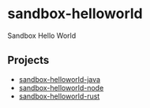# sandbox-helloworld
Sandbox Hello World

## Projects

- [sandbox-helloworld-java](./sandbox-helloworld-java)
- [sandbox-helloworld-node](./sandbox-helloworld-node)
- [sandbox-helloworld-rust](./sandbox-helloworld-rust)
